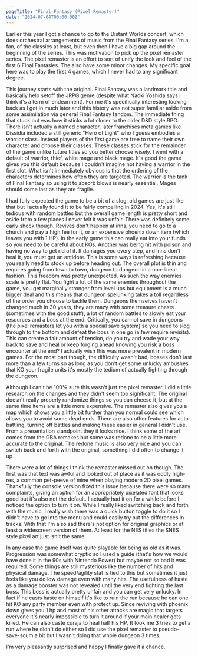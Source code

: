 ```yaml
---
pageTitle: "Final Fantasy (Pixel Remaster)"
date: "2024-07-04T00:00:00Z"
---
```


Earlier this year I got a chance to go to the Distant Worlds concert, which does orchestral arrangements of music from the Final Fantasy series.  I'm a fan, of the classics at least, but even then I have a big gap around the beginning of the series.  This was motivation to pick up the pixel remaster series.  The pixel remaster is an effort to sort of unify the look and feel of the first 6 Final Fantasies.  The also have some minor changes.  My specific goal here was to play the first 4 games, which I never had to any significant degree.

This journey starts with the original.  Final Fantasy was a landmark title and basically help setoff the JRPG genre (despite what Naoki Yoshida says I think it's a term of endearment).  For me it's specifically interesting looking back as I got in much later and this history was not super familiar aside from some assimilation via general Final Fantasy fandom.  The immediate thing that stuck out was how it sticks a lot closer to the older D&D style RPG.  There isn't actually a named character, later franchises meta games like Dissidia included a still generic "Hero of Light" who I guess embodies a warrior class.  Instead players of the first game are free to name their own character and choose their classes.  These classes stick for the remainder of the game unlike future titles so you better choose wisely.  I went with a default of warrior, thief, white mage and black mage.  It's good the game gives you this default because I couldn't imagine not having a warrior in the first slot.  What isn't immediately obvious is that the ordering of the characters determines how often they are targeted.  The warrior is the tank of Final Fantasy so using it to absorb blows is nearly essential.  Mages should come last as they are fragile.

I had fully expected the game to be a bit of a slog, old games are just like that but I actually found it to be fairly compelling in 2024.  Yes, it's still tedious with random battles but the overall game length is pretty short and aside from a few places I never felt it was unfair.  There was definitely some early shock though.  Revives don't happen at inns, you need to go to a church and pay a high fee for it, or an expensive phoenix down item (which leaves you with 1 HP).  In the early game this can really eat into your funds so you need to be careful about KOs.  Another was being hit with poison and having no way to get rid of it.  It damages you every step, and inns don't heal it, you must get an antidote.  This is some ways is refreshing because you really need to stock up before heading out.  The overall plot is thin and requires going from town to town, dungeon to dungeon in a non-linear fashion.  This freedom was pretty unexpected.  As such the way enemies scale is pretty flat.  You fight a lot of the same enemies throughout the game, you get marginally stronger from level ups but equipment is a much bigger deal and this means that dungeon spelunking takes a toll regardless of the order you choose to tackle them.  Dungeons themselves haven't changed much in 30 years, they are mazy with some treasure chests (sometimes with the good stuff), a lot of random battles to slowly eat your resources and a boss at the end.  Critically, you cannot save in dungeons (the pixel remasters let you with a special save system) so you need to slog through to the bottom and defeat the boss in one go (a few require revisits).  This can create a fair amount of tension, do you try and wade your way back to save and heal or keep forging ahead knowing you risk a boss encounter at the end?  I actually wish this was more prevalent in modern games.  For the most part though, the difficulty wasn't bad, bosses don't last more than a few turns so as long as you don't get some unlucky ambushes that KO your fragile units it's mostly the tedium of actually fighting through the dungeon.

Although I can't be 100% sure this wasn't just the pixel remaster.  I did a little research on the changes and they didn't seem too significant.  The original doesn't really properly randomize things so you can cheese it, but at the same time items are a little more expensive.  The remaster also gives you a map which shows you a little bit further than you normal could see which allows you to avoid some dead ends.  There are also other features for auto-battling, turning off battles and making these easier in general I didn't use.  From a presentation standpoint they it looks nice.  I think some of the art comes from the GBA remakes but some was redone to be a little more accurate to the original.  The redone music is also very nice and you can switch back and forth with the original, something I did often to change it up.

There were a lot of things I think the remaster missed out on though.  The first was that text was awful and looked out of place as it was oddly high-res, a common pet-peeve of mine when playing modern 2D pixel games.  Thankfully the console version fixed this issue because there were so many complaints, giving an option for an appropriately pixelated font that looks good but it's also not the default.  I actually had it on for a while before I noticed the option to turn it on.  While I really liked switching back and forth with the music, I really wish there was a quick button toggle to do it so I didn't have to go into the menu and could easily try out the differences in tracks.  With that I'm also sad there's not option for original graphics or at least a widescreen version of them.  At least for the NES titles the SNES style pixel art just isn't the same.

In any case the game itself was quite playable for being as old as it was.  Progression was somewhat cryptic so I used a guide (that's how we would have done it in the 90s with Nintendo Power) but maybe not so bad it was required.  Some things are still mysterious like the number of hits and physical damage.  The speed/agility stat is tied to this but sometimes it just feels like you do low damage even with many hits.  The usefulness of haste as a damage booster was not revealed until the very end fighting the last boss.  This boss is actually pretty unfair and you can get very unlucky.  In fact if he casts haste on himself it's like to ruin the run because he can one hit KO any party member even with protect up.  Since reviving with phoenix down gives you 1 hp and most of his other attacks are magic that targets everyone it's nearly impossible to turn it around if your main healer gets killed.  He can also caste curaja to heal half his HP.  It took me 3 tries to get a run where he didn't do either so I did use the pixel remaster to pseudo-save-scum a bit but I wasn't doing that whole dungeon 3 times.

I'm very pleasantly surprised and happy I finally gave it a chance.